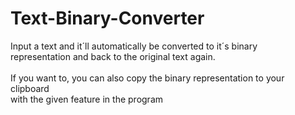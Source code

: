 # Text-Binary-Converter
Input a text and it´ll automatically be converted to it´s binary <br>
representation and back to the original text again. <br><br>
If you want to, you can also copy the binary representation to your clipboard <br>
with the given feature in the program

